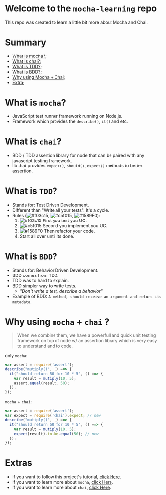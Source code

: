 # Welcome to the `mocha-learning` repo
This repo was created to learn a little bit more about Mocha and Chai.

# Summary
- [What is mocha?](https://github.com/LuisValgoi/mocha-learning#what-is-mocha);
- [What is chai?](https://github.com/LuisValgoi/mocha-learning#what-is-chai);
- [What is TDD?](https://github.com/LuisValgoi/mocha-learning#what-is-tdd);
- [What is BDD?](https://github.com/LuisValgoi/mocha-learning#what-is-bdd);
- [Why using Mocha + Chai](https://github.com/LuisValgoi/mocha-learning#why-using-mocha-+-chai-);
- [Extra](https://github.com/LuisValgoi/mocha-learning#extra);

# What is `mocha`?
- JavaScript test runner framework running on Node.js.
- Framework which provides the `describe()`, `it()` and etc.

# What is `chai`?
- BDD / TDD assertion library for node that can be paired with any javascript testing framework.
- lib that provides `expect()`, `should()`, `expect()` methods to better assertion.

# What is `TDD`?
- Stands for: Test Driven Development.
- Different than "Write all your tests". It's a cycle.
- Rules (![#f03c15](https://placehold.it/15/f03c15/000000?text=+), ![#c5f015](https://placehold.it/15/c5f015/000000?text=+), ![#1589F0](https://placehold.it/15/1589F0/000000?text=+)): 
    1. ![#f03c15](https://placehold.it/15/f03c15/000000?text=+) First you test you UC.
    2. ![#c5f015](https://placehold.it/15/c5f015/000000?text=+) Second you implement you UC.
    3. ![#1589F0](https://placehold.it/15/1589F0/000000?text=+) Then refactor your code. 
    4. Start all over until its done.

# What is `BDD`?
- Stands for: Behavior Driven Development.
- BDD comes from TDD.
- TDD was to hard to explain.
- BDD simpler way to write tests.
  - _"Don't write a test, describe a behavior"_
- Example of BDD: `A method, should receive an argument and returs its metadata`.

# Why using `mocha` + `chai` ?
> When we combine them, we have a powerfull and quick unit testing framework on top of node w/ an assertion library which is very easy to understand and to code.

only `mocha`:
```javascript
var assert = require('assert');
describe("mutiply()", () ==> {
  it("should return 50 for 10 * 5", () ==> {
    var result = mutiply(10, 5);
    assert.equal(result, 50);
  });
});
```

`mocha` + `chai`:
```javascript
var assert = require('assert');
var expect = require('chai').expect; // new
describe("mutiply()", () ==> {
  it("should return 50 for 10 * 5", () ==> {
    var result = mutiply(10, 5);
    expect(result).to.be.equal(50); // new
  });
});
```
# Extras
- If you want to follow this project's tutorial, [click Here](https://github.com/LuisValgoi/mocha-learning/blob/master/TUTORIAL.md).
- If you want to learn more about `mocha`, [click Here](https://github.com/LuisValgoi/mocha-learning/blob/master/MOCHA.md).
- If you want to learn more about `chai`, [click Here](https://github.com/LuisValgoi/mocha-learning/blob/master/CHAI.md).